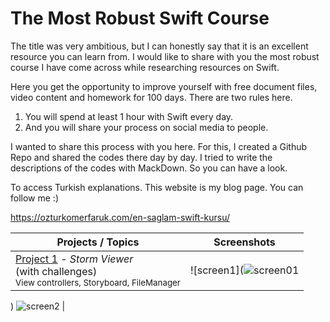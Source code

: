 # The Most Robust Swift Course
The title was very ambitious, but I can honestly say that it is an excellent resource you can learn from. I would like to share with you the most robust course I have come across while researching resources on Swift.

Here you get the opportunity to improve yourself with free document files, video content and homework for 100 days. There are two rules here.

1. You will spend at least 1 hour with Swift every day.
2. And you will share your process on social media to people.

I wanted to share this process with you here. For this, I created a Github Repo and shared the codes there day by day. I tried to write the descriptions of the codes with MackDown. So you can have a look.

To access Turkish explanations. This website is my blog page. You can follow me :)

https://ozturkomerfaruk.com/en-saglam-swift-kursu/

Projects / Topics                                                                                                                                                            | Screenshots
---                                                                                                                                                                          |---
[Project 1](18.Day) - *Storm Viewer* <br/>(with challenges)                                         <br/><sub> View controllers, Storyboard, FileManager                               </sub> | ![screen1](![screen01](https://user-images.githubusercontent.com/56068905/188148592-bcdb0efc-478c-49c0-8177-d8c20f8d3802.png)
) ![screen2](![image](https://user-images.githubusercontent.com/56068905/188148648-0f291a52-2bda-4165-ba4e-7a335076273a.png)
) |

